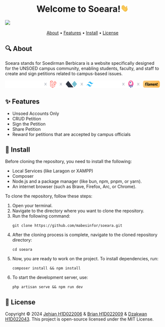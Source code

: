 <h1 align="center">Welcome to Soeara!<img src="https://raw.githubusercontent.com/send0moka/send0moka/main/wave.gif" width="26"></h1>

[![](/public/demo.gif)]()

<p align="center">
  <a href="#about">About</a> •
  <a href="#features">Features</a> •
  <a href="#install">Install</a> •
  <a href="#license">License</a>
</p>

<h2 id="about">🔍 About</h2>

Soeara stands for Soedirman Berbicara is a website specifically designed for the UNSOED campus community, enabling students, faculty, and staff to create and sign petitions related to campus-based issues.

<img src="public/tech.svg" height="24">

<h2 id="features">✨ Features</h2>

- Unsoed Accounts Only
- CRUD Petition
- Sign the Petition
- Share Petition
- Reward for petitions that are accepted by campus officials

<h2 id="install">🔌 Install</h2>

Before cloning the repository, you need to install the following:

- Local Services (like Laragon or XAMPP)
- Composer
- Node.js and a package manager (like bun, npm, pnpm, or yarn).
- An internet browser (such as Brave, Firefox, Arc, or Chrome).

To clone the repository, follow these steps:

1. Open your terminal.
2. Navigate to the directory where you want to clone the repository.
3. Run the following command:
   ```
   git clone https://github.com/mabesinfor/soeara.git
   ```
4. After the cloning process is complete, navigate to the cloned repository directory:
   ```
   cd soeara
   ```
5. Now, you are ready to work on the project. To install dependencies, run:
   ```
   composer install && npm install
   ```
6. To start the development server, use:
   ```
   php artisan serve && npm run dev
   ```

<h2 id="license">🔰 License</h2>

Copyright © 2024 [Jehian H1D022006](https://github.com/send0moka/) & [Brian H1D022009](https://github.com/buriane/) & [Dzakwan H1D022043](https://github.com/dzakwanIrfan/). This project is open-source licensed under the MIT License.
